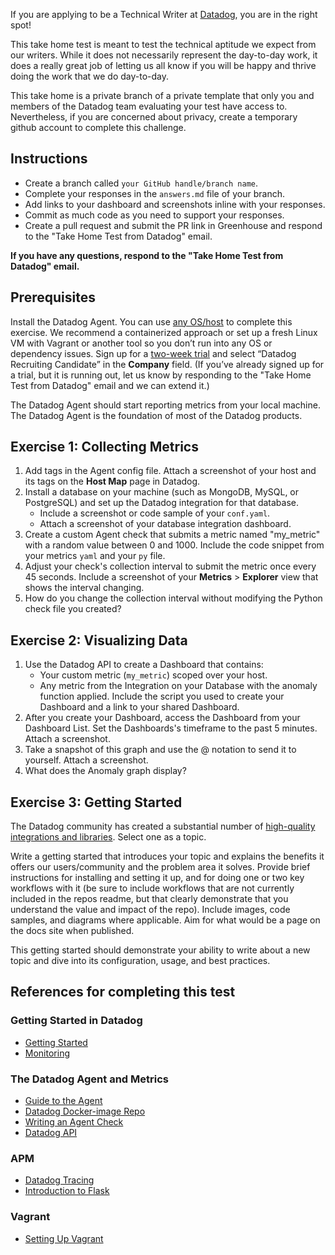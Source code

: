 If you are applying to be a Technical Writer at [Datadog](https://www.datadoghq.com/), you are in the right spot!

This take home test is meant to test the technical aptitude we expect from our writers. While it does not necessarily represent the day-to-day work, it does a really great job of letting us all know if you will be happy and thrive doing the work that we do day-to-day. 

This take home is a private branch of a private template that only you and members of the Datadog team evaluating your test have access to. Nevertheless, if you are concerned about privacy, create a temporary github account to complete this challenge. 

## Instructions

* Create a branch called `your GitHub handle/branch name`.
* Complete your responses in the `answers.md` file of your branch.
* Add links to your dashboard and screenshots inline with your responses.
* Commit as much code as you need to support your responses.
* Create a pull request and submit the PR link in Greenhouse and respond to the "Take Home Test from Datadog" email.

**If you have any questions, respond to the "Take Home Test from Datadog" email.**

## Prerequisites

Install the Datadog Agent. You can use [any OS/host](https://app.datadoghq.com/account/settings#agent) to complete this exercise. We recommend a containerized approach or set up a fresh Linux VM with Vagrant or another tool so you don’t run into any OS or dependency issues.
Sign up for a [two-week trial](https://app.datadoghq.com/signup) and select “Datadog Recruiting Candidate” in the **Company** field. 
(If you’ve already signed up for a trial, but it is running out, let us know by responding to the "Take Home Test from Datadog" email and we can extend it.)

The Datadog Agent should start reporting metrics from your local machine. The Datadog Agent is the foundation of most of the Datadog products.

## Exercise 1: Collecting Metrics

1. Add tags in the Agent config file. Attach a screenshot of your host and its tags on the **Host Map** page in Datadog.
2. Install a database on your machine (such as MongoDB, MySQL, or PostgreSQL) and set up the Datadog integration for that database. 
    - Include a screenshot or code sample of your `conf.yaml`. 
    - Attach a screenshot of your database integration dashboard.
3. Create a custom Agent check that submits a metric named "my_metric" with a random value between 0 and 1000. Include the code snippet from your metrics `yaml` and your `py` file.
4. Adjust your check's collection interval to submit the metric once every 45 seconds. Include a screenshot of your **Metrics** > **Explorer** view that shows the interval changing.
5. How do you change the collection interval without modifying the Python check file you created?

## Exercise 2: Visualizing Data

1. Use the Datadog API to create a Dashboard that contains:
    - Your custom metric (`my_metric`) scoped over your host.
    - Any metric from the Integration on your Database with the anomaly function applied.
   Include the script you used to create your Dashboard and a link to your shared Dashboard.
2. After you create your Dashboard, access the Dashboard from your Dashboard List. Set the Dashboards's timeframe to the past 5 minutes. Attach a screenshot.
3. Take a snapshot of this graph and use the @ notation to send it to yourself. Attach a screenshot.
4. What does the Anomaly graph display?

## Exercise 3: Getting Started

The Datadog community has created a substantial number of [high-quality integrations and libraries](https://docs.datadoghq.com/developers/libraries/). Select one as a topic.

Write a getting started that introduces your topic and explains the benefits it offers our users/community and the problem area it solves. Provide brief instructions for installing and setting it up, and for doing one or two key workflows with it (be sure to include workflows that are not currently included in the repos readme, but that clearly demonstrate that you understand the value and impact of the repo). Include images, code samples, and diagrams where applicable. Aim for what would be a page on the docs site when published.

This getting started should demonstrate your ability to write about a new topic and dive into its configuration, usage, and best practices. 

## References for completing this test

### Getting Started in Datadog
* [Getting Started](https://docs.datadoghq.com/getting_started/)
* [Monitoring](https://docs.datadoghq.com/monitors/)

### The Datadog Agent and Metrics
* [Guide to the Agent](http://docs.datadoghq.com/agent/)
* [Datadog Docker-image Repo](https://hub.docker.com/r/datadog/docker-dd-agent/)
* [Writing an Agent Check](https://docs.datadoghq.com/developers/write_agent_check/)
* [Datadog API](https://docs.datadoghq.com/api/)

### APM
* [Datadog Tracing](https://docs.datadoghq.com/tracing)
* [Introduction to Flask](http://flask.pocoo.org/docs/0.12/quickstart/)

### Vagrant
 * [Setting Up Vagrant](https://www.vagrantup.com/intro/getting-started/)

